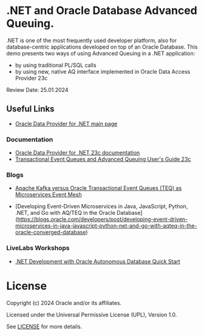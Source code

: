 # .NET and Oracle Database Advanced Queuing.

.NET is one of the most frequently used developer platform, also for database-centric applications developed on top of an Oracle Database. This demo presents two ways of using Advanced Queuing in a .NET application:
- by using traditional PL/SQL calls
- by using new, native AQ interface implemented in Oracle Data Access Provider 23c

Review Date: 25.01.2024

## Useful Links

- [Oracle Data Provider for .NET main page](https://www.oracle.com/pl/database/technologies/appdev/dotnet/odp.html)

### Documentation

- [Oracle Data Provider for .NET 23c documentation](https://docs.oracle.com/en/database/oracle/oracle-database/23/odpnt/index.html#Oracle%C2%AE-Data-Provider-for-.NET)
- [Transactional Event Queues and Advanced Queuing User's Guide 23c](https://docs.oracle.com/en/database/oracle/oracle-database/23/adque/index.html#Oracle%C2%AE-Database)


### Blogs

- [Apache Kafka versus Oracle Transactional Event Queues (TEQ) as Microservices Event Mesh](https://blogs.oracle.com/developers/post/apache-kafka-versus-oracle-transactional-event-queues-teq-as-microservices-event-mesh)

- [Developing Event-Driven Microservices in Java, JavaScript, Python, .NET, and Go with AQ/TEQ in the Oracle Database] (https://blogs.oracle.com/developers/post/developing-event-driven-microservices-in-java-javascript-python-net-and-go-with-aqteq-in-the-oracle-converged-database)

### LiveLabs Workshops

- [.NET Development with Oracle Autonomous Database Quick Start](https://apexapps.oracle.com/pls/apex/r/dbpm/livelabs/view-workshop?wid=3359&clear=RR,180&session=107805569953867)

# License

Copyright (c) 2024 Oracle and/or its affiliates.

Licensed under the Universal Permissive License (UPL), Version 1.0.

See [LICENSE](https://github.com/oracle-devrel/technology-engineering/blob/main/LICENSE) for more details.
